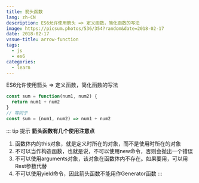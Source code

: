 ```yaml
---
title: 箭头函数
lang: zh-CN
description: ES6允许使用箭头 => 定义函数，简化函数的写法
image: https://picsum.photos/536/354?random&date=2018-02-17
date: 2018-02-17
vssue-title: arrow-function
tags:
  - js
  - es6
categories:
  - learn
--- 
```


ES6允许使用箭头 => 定义函数，简化函数的写法

<!-- more -->

``` js
const sum = function(num1, num2) {
  return num1 + num2
}
// 等同于
const sum = (num1, num2) => num1 + num2
```

::: tip 提示
**箭头函数有几个使用注意点**

1. 函数体内的this对象，就是定义时所在的对象，而不是使用时所在的对象
2. 不可以当作构造函数，也就是说，不可以使用new命令，否则会抛出一个错误
3. 不可以使用arguments对象，该对象在函数体内不存在。如果要用，可以用Rest参数代替
4. 不可以使用yield命令，因此箭头函数不能用作Generator函数
:::
